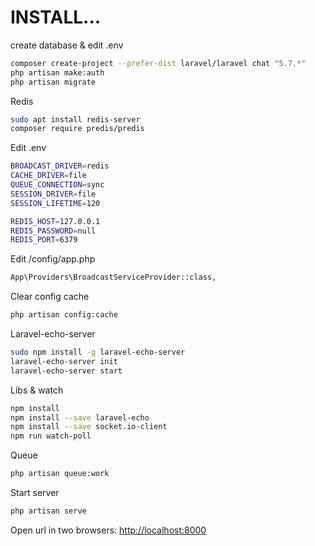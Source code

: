 # INSTALL...

create database & edit .env

```bash
composer create-project --prefer-dist laravel/laravel chat "5.7.*"
php artisan make:auth
php artisan migrate
```

Redis

```bash
sudo apt install redis-server
composer require predis/predis
```

Edit .env

```bash
BROADCAST_DRIVER=redis
CACHE_DRIVER=file
QUEUE_CONNECTION=sync
SESSION_DRIVER=file
SESSION_LIFETIME=120

REDIS_HOST=127.0.0.1
REDIS_PASSWORD=null
REDIS_PORT=6379
```
Edit /config/app.php

```bash
App\Providers\BroadcastServiceProvider::class,
```

Clear config cache

```bash
php artisan config:cache
```

Laravel-echo-server

```bash
sudo npm install -g laravel-echo-server
laravel-echo-server init
laravel-echo-server start
```

Libs & watch

```bash
npm install
npm install --save laravel-echo
npm install --save socket.io-client
npm run watch-poll
```

Queue

```bash
php artisan queue:work
```

Start server

```bash
php artisan serve
```

Open url in two browsers: [http://localhost:8000](http://localhost:8000)
